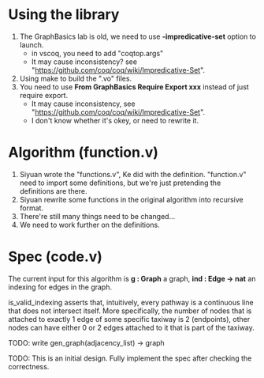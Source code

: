 # Using the library
1. The GraphBasics lab is old, we need to use **-impredicative-set** option to launch.
    - in vscoq, you need to add "coqtop.args"
    - It may cause inconsistency?  see "https://github.com/coq/coq/wiki/Impredicative-Set".
2. Using make to build the ".vo" files.
3. You need to use **From GraphBasics Require Export xxx** instead of just require export. 
    - It may cause inconsistency, see "https://github.com/coq/coq/wiki/Impredicative-Set".
    - I don't know whether it's okey, or need to rewrite it.


# Algorithm (function.v)
1. Siyuan wrote the "functions.v", Ke did with the definition. "function.v" need to import some definitions, but we're just pretending the definitions are there.
2. Siyuan rewrite some functions in the original algorithm into recursive format. 
3. There're still many things need to be changed...
4. We need to work further on the definitions.

# Spec (code.v)
The current input for this algorithm is **g : Graph** a graph, **ind : Edge -> nat** an indexing for edges in the graph. 

is_valid_indexing asserts that, intuitively, every pathway is a continuous line that does not intersect itself. More specifically, the number of nodes that is attached to exactly 1 edge of some specific taxiway is 2 (endpoints), other nodes can have either 0 or 2 edges attached to it that is part of the taxiway.

TODO: write gen_graph(adjacency_list) -> graph

TODO: This is an initial design. Fully implement the spec after checking the correctness.